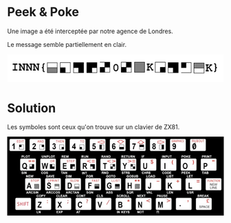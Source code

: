 # Peek & Poke

Une image a été interceptée par notre agence de Londres.

Le message semble partiellement en clair.

![](unknown_code.bmp)

# Solution

Les symboles sont ceux qu'on trouve sur un clavier de ZX81.

![](ZX81_keyboard.jpg)

